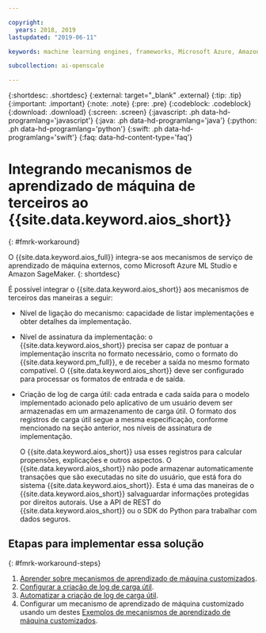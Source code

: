 ```yaml
---

copyright:
  years: 2018, 2019
lastupdated: "2019-06-11"

keywords: machine learning engines, frameworks, Microsoft Azure, Amazone SageMaker, custom ML engine 

subcollection: ai-openscale

---
```


{:shortdesc: .shortdesc}
{:external: target="_blank" .external}
{:tip: .tip}
{:important: .important}
{:note: .note}
{:pre: .pre}
{:codeblock: .codeblock}
{:download: .download}
{:screen: .screen}
{:javascript: .ph data-hd-programlang='javascript'}
{:java: .ph data-hd-programlang='java'}
{:python: .ph data-hd-programlang='python'}
{:swift: .ph data-hd-programlang='swift'}
{:faq: data-hd-content-type='faq'}

# Integrando mecanismos de aprendizado de máquina de terceiros ao {{site.data.keyword.aios_short}}
{: #fmrk-workaround}

O {{site.data.keyword.aios_full}} integra-se aos mecanismos de serviço de aprendizado de máquina externos, como Microsoft Azure ML Studio e Amazon SageMaker.
{: shortdesc}

É possível integrar o {{site.data.keyword.aios_short}} aos mecanismos de terceiros das maneiras a seguir:

- Nível de ligação do mecanismo: capacidade de listar implementações e obter detalhes da implementação.
  
- Nível de assinatura da implementação: o {{site.data.keyword.aios_short}} precisa ser capaz de pontuar a implementação inscrita no formato necessário, como o formato do {{site.data.keyword.pm_full}}, e de receber a saída no mesmo formato compatível. O {{site.data.keyword.aios_short}} deve ser configurado para processar os formatos de entrada e de saída.
   

- Criação de log de carga útil: cada entrada e cada saída para o modelo implementado acionado pelo aplicativo de um usuário devem ser armazenadas em um armazenamento de carga útil. O formato dos registros de carga útil segue a mesma especificação, conforme mencionado na seção anterior, nos níveis de assinatura de implementação.
   
   O {{site.data.keyword.aios_short}} usa esses registros para calcular propensões, explicações e outros aspectos. O {{site.data.keyword.aios_short}} não pode armazenar automaticamente transações que são executadas no site do usuário, que está fora do sistema {{site.data.keyword.aios_short}}. Esta é uma das maneiras de o {{site.data.keyword.aios_short}} salvaguardar informações protegidas por direitos autorais. Use a API de REST do {{site.data.keyword.aios_short}} ou o SDK do Python para trabalhar com dados seguros.
   
## Etapas para implementar essa solução
{: #fmrk-workaround-steps}

1. [Aprender sobre mecanismos de aprendizado de máquina customizados](/docs/services/ai-openscale?topic=ai-openscale-fmrk-workaround-customengine).
2. [Configurar a criação de log de carga útil](/docs/services/ai-openscale?topic=ai-openscale-cdb-payload).
3. [Automatizar a criação de log de carga útil](/docs/services/ai-openscale?topic=ai-openscale-fmrk-workaround-pyld-lg).
4. Configurar um mecanismo de aprendizado de máquina customizado usando um destes [Exemplos de mecanismos de aprendizado de máquina customizados](/docs/services/ai-openscale?topic=ai-openscale-fmrk-workaround-cstmmlsengex).

